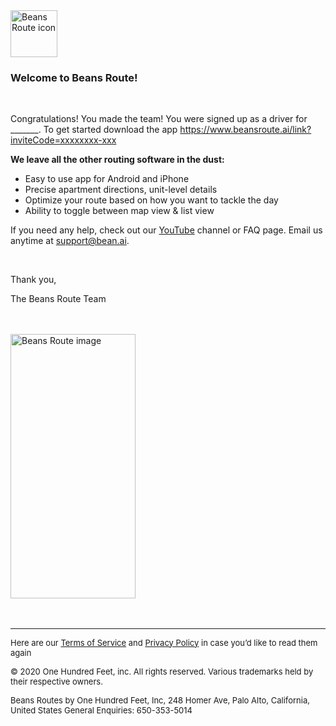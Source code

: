 <!DOCTYPE html>
<html lang="en" dir="ltr">

<head>
  <meta charset="utf-8">
  <title>
  </title>
</head>

<body>
  <img src="https://www.beansroute.ai/assets/logo.png" width="75" height="75" border="0" alt="Beans Route icon">
  <h3>Welcome to Beans Route!</h3>
  <br>
  <p>Congratulations! You made the team! You were signed up as a driver for _______. To get started download the app <a href="">https://www.beansroute.ai/link?inviteCode=xxxxxxxx-xxx</a>

  </p>

  <p><strong>We leave all the other routing software in the dust:</strong></p>
  <ul>
    <li>Easy to use app for Android and iPhone</li>
    <li>Precise apartment directions, unit-level details</li>
    <li>Optimize your route based on how you want to tackle the day</li>
    <li>Ability to toggle between map view & list view
    </li>
  </ul>


  If you need any help, check out our <a href="https://www.youtube.com/playlist?list=PLLUpmzMHjqTHKcm8WgShIeUdplKx9A1jN">YouTube</a> channel or FAQ page. Email us anytime at <a href="mailto:support@bean.ai">support@bean.ai</a>.
  </p>
  <br>
  <p>Thank you,</p>
  <p>The Beans Route Team</p>
  <br>
  <br>
  <img src="https://scontent-sjc3-1.xx.fbcdn.net/v/t1.0-9/93434974_127335135551201_4081974696650735616_o.jpg?_nc_cat=104&_nc_sid=8024bb&_nc_ohc=EheOiXQhrUYAX82ezyG&_nc_ht=scontent-sjc3-1.xx&oh=2a0c5b030529b8a51f7b0c7633653ea7&oe=5EEA723B" width="200"
    height="422.22" border="0" alt="Beans Route image">
  <br>
  <br>
  <br>
  <hr>
  <p>
    <font size="-1">Here are our <a href="https://www.beansroute.ai/help/3pl-terms">Terms of Service</a> and <a href="https://www.beansroute.ai/help/3pl-privacy">Privacy Policy</a> in case you’d like to read them again</font>
  </p>
  <p>
    <font size="-1">© 2020 One Hundred Feet, inc. All rights reserved. Various trademarks held by their respective owners.</font>
  </p>
  <p>
    <font size="-1">Beans Routes by One Hundred Feet, Inc, 248 Homer Ave, Palo Alto, California, United States
      General Enquiries: 650-353-5014</font>
  </p>
</body>

</html>
